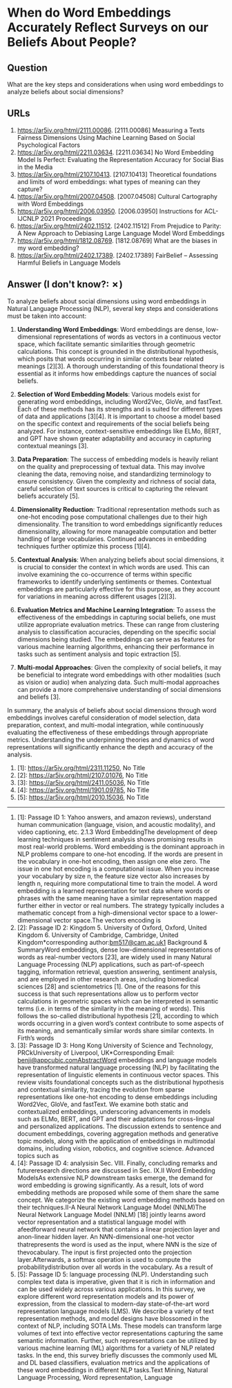 # When do Word Embeddings Accurately Reflect Surveys on our Beliefs About People?

## Question

What are the key steps and considerations when using word embeddings to analyze beliefs about social dimensions?

## URLs

1. https://ar5iv.org/html/2111.00086. [2111.00086] Measuring a Texts Fairness Dimensions Using Machine Learning Based on Social Psychological Factors
2. https://ar5iv.org/html/2211.03634. [2211.03634] No Word Embedding Model Is Perfect: Evaluating the Representation Accuracy for Social Bias in the Media
3. https://ar5iv.org/html/2107.10413. [2107.10413] Theoretical foundations and limits of word embeddings: what types of meaning can they capture?
4. https://ar5iv.org/html/2007.04508. [2007.04508] Cultural Cartography with Word Embeddings
5. https://ar5iv.org/html/2006.03950. [2006.03950] Instructions for ACL-IJCNLP 2021 Proceedings
6. https://ar5iv.org/html/2402.11512. [2402.11512] From Prejudice to Parity: A New Approach to Debiasing Large Language Model Word Embeddings
7. https://ar5iv.org/html/1812.08769. [1812.08769] What are the biases in my word embedding?
8. https://ar5iv.org/html/2402.17389. [2402.17389] FairBelief – Assessing Harmful Beliefs in Language Models

## Answer (I don't know?: ✗)

To analyze beliefs about social dimensions using word embeddings in Natural Language Processing (NLP), several key steps and considerations must be taken into account:

1. **Understanding Word Embeddings**: Word embeddings are dense, low-dimensional representations of words as vectors in a continuous vector space, which facilitate semantic similarities through geometric calculations. This concept is grounded in the distributional hypothesis, which posits that words occurring in similar contexts bear related meanings [2][3]. A thorough understanding of this foundational theory is essential as it informs how embeddings capture the nuances of social beliefs.

2. **Selection of Word Embedding Models**: Various models exist for generating word embeddings, including Word2Vec, GloVe, and fastText. Each of these methods has its strengths and is suited for different types of data and applications [3][4]. It is important to choose a model based on the specific context and requirements of the social beliefs being analyzed. For instance, context-sensitive embeddings like ELMo, BERT, and GPT have shown greater adaptability and accuracy in capturing contextual meanings [3].

3. **Data Preparation**: The success of embedding models is heavily reliant on the quality and preprocessing of textual data. This may involve cleaning the data, removing noise, and standardizing terminology to ensure consistency. Given the complexity and richness of social data, careful selection of text sources is critical to capturing the relevant beliefs accurately [5].

4. **Dimensionality Reduction**: Traditional representation methods such as one-hot encoding pose computational challenges due to their high dimensionality. The transition to word embeddings significantly reduces dimensionality, allowing for more manageable computation and better handling of large vocabularies. Continued advances in embedding techniques further optimize this process [1][4].

5. **Contextual Analysis**: When analyzing beliefs about social dimensions, it is crucial to consider the context in which words are used. This can involve examining the co-occurrence of terms within specific frameworks to identify underlying sentiments or themes. Contextual embeddings are particularly effective for this purpose, as they account for variations in meaning across different usages [2][3].

6. **Evaluation Metrics and Machine Learning Integration**: To assess the effectiveness of the embeddings in capturing social beliefs, one must utilize appropriate evaluation metrics. These can range from clustering analysis to classification accuracies, depending on the specific social dimensions being studied. The embeddings can serve as features for various machine learning algorithms, enhancing their performance in tasks such as sentiment analysis and topic extraction [5].

7. **Multi-modal Approaches**: Given the complexity of social beliefs, it may be beneficial to integrate word embeddings with other modalities (such as vision or audio) when analyzing data. Such multi-modal approaches can provide a more comprehensive understanding of social dimensions and beliefs [3].

In summary, the analysis of beliefs about social dimensions through word embeddings involves careful consideration of model selection, data preparation, context, and multi-modal integration, while continuously evaluating the effectiveness of these embeddings through appropriate metrics. Understanding the underpinning theories and dynamics of word representations will significantly enhance the depth and accuracy of the analysis.

1. [1]:  https://ar5iv.org/html/2311.11250, No Title
2. [2]:  https://ar5iv.org/html/2107.01076, No Title
3. [3]:  https://ar5iv.org/html/2411.05036, No Title
4. [4]:  https://ar5iv.org/html/1901.09785, No Title
5. [5]:  https://ar5iv.org/html/2010.15036, No Title
---
1. [1]:  Passage ID 1: Yahoo answers, and amazon reviews), understand human communication (language, vision, and acoustic modality), and video captioning, etc. 2.1.3 Word EmbeddingThe development of deep learning techniques in sentiment analysis shows promising results in most real-world problems. Word embedding is the dominant approach in NLP problems compare to one-hot encoding. If the words are present in the vocabulary in one-hot encoding, then assign one else zero. The issue in one hot encoding is a computational issue. When you increase your vocabulary by size n, the feature size vector also increases by length n, requiring more computational time to train the model. A word embedding is a learned representation for text data where words or phrases with the same meaning have a similar representation mapped further either in vector or real numbers. The strategy typically includes a mathematic concept from a high-dimensional vector space to a lower-dimensional vector space.The vectors encoding is
2. [2]:  Passage ID 2: Kingdom 5. University of Oxford, Oxford, United Kingdom 6. University of Cambridge, Cambridge, United Kingdom*corresponding author:bm517@cam.ac.uk1 Background & SummaryWord embeddings, dense low-dimensional representations of words as real-number vectors [23], are widely used in many Natural Language Processing (NLP) applications, such as part-of-speech tagging, information retrieval, question answering, sentiment analysis, and are employed in other research areas, including biomedical sciences [28] and scientometrics [1]. One of the reasons for this success is that such representations allow us to perform vector calculations in geometric spaces which can be interpreted in semantic terms (i.e. in terms of the similarity in the meaning of words). This follows the so-called distributional hypothesis [21], according to which words occurring in a given word’s context contribute to some aspects of its meaning, and semantically similar words share similar contexts. In Firth’s words
3. [3]:  Passage ID 3: Hong Kong University of Science and Technology, PRCkUniversity of Liverpool, UK*Corresponding Email: benji@appcubic.comAbstractWord embeddings and language models have transformed natural language processing (NLP) by facilitating the representation of linguistic elements in continuous vector spaces. This review visits foundational concepts such as the distributional hypothesis and contextual similarity, tracing the evolution from sparse representations like one-hot encoding to dense embeddings including Word2Vec, GloVe, and fastText. We examine both static and contextualized embeddings, underscoring advancements in models such as ELMo, BERT, and GPT and their adaptations for cross-lingual and personalized applications. The discussion extends to sentence and document embeddings, covering aggregation methods and generative topic models, along with the application of embeddings in multimodal domains, including vision, robotics, and cognitive science. Advanced topics such as
4. [4]:  Passage ID 4: analysisin Sec. VIII. Finally, concluding remarks and futureresearch directions are discussed in Sec. IX.II Word Embedding ModelsAs extensive NLP downstream tasks emerge, the demand for word embedding is growing significantly. As a result, lots of word embedding methods are proposed while some of them share the same concept. We categorize the existing word embedding methods based on their techniques.II-A Neural Network Language Model (NNLM)The Neural Network Language Model (NNLM) [18] jointly learns aword vector representation and a statistical language model with afeedforward neural network that contains a linear projection layer and anon-linear hidden layer. An N𝑁N-dimensional one-hot vector thatrepresents the word is used as the input, where N𝑁N is the size of thevocabulary. The input is first projected onto the projection layer.Afterwards, a softmax operation is used to compute the probabilitydistribution over all words in the vocabulary. As a result of
5. [5]:  Passage ID 5: language processing (NLP). Understanding such complex text data is imperative, given that it is rich in information and can be used widely across various applications. In this survey, we explore different word representation models and its power of expression, from the classical to modern-day state-of-the-art word representation language models (LMS). We describe a variety of text representation methods, and model designs have blossomed in the context of NLP, including SOTA LMs. These models can transform large volumes of text into effective vector representations capturing the same semantic information. Further, such representations can be utilized by various machine learning (ML) algorithms for a variety of NLP related tasks. In the end, this survey briefly discusses the commonly used ML and DL based classifiers, evaluation metrics and the applications of these word embeddings in different NLP tasks.Text Mining, Natural Language Processing, Word representation, Language